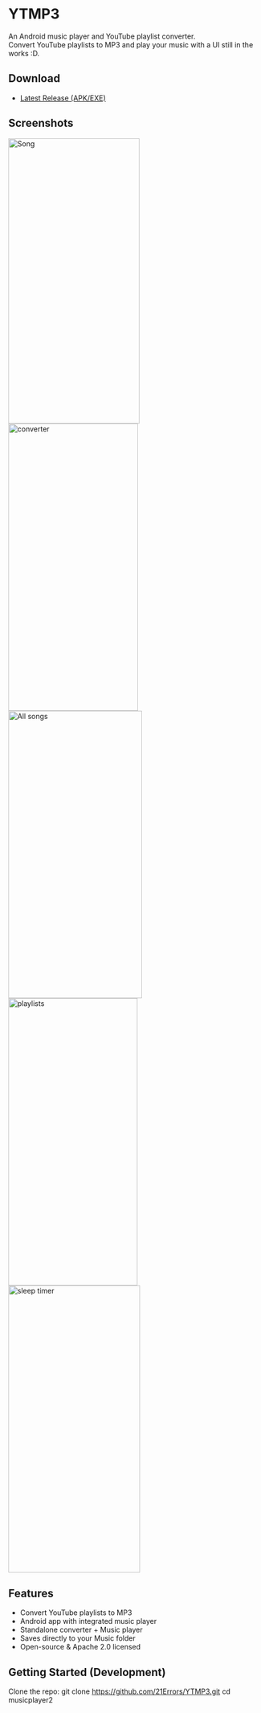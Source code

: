 # YTMP3

An Android music player and YouTube playlist converter.  
Convert YouTube playlists to MP3 and play your music with a UI still in the works :D.  


## Download
- [Latest Release (APK/EXE)](https://github.com/21Errors/YTMP3/releases/download/v1.0.0/app-release.apk)


##  Screenshots
<img width="261" height="568" alt="Song" src="https://github.com/user-attachments/assets/af9efc90-b61a-4826-aaeb-4cd285534fbe" />
<img width="258" height="572" alt="converter" src="https://github.com/user-attachments/assets/c77e23e0-1b86-490a-b34b-0b83e870f572" />
<img width="266" height="572" alt="All songs" src="https://github.com/user-attachments/assets/f1308246-aaa9-4e22-b9fd-37f164a5320a" />
<img width="257" height="572" alt="playlists" src="https://github.com/user-attachments/assets/e46c2e13-6d95-41da-b512-59586d3b1850" />
<img width="262" height="572" alt="sleep timer" src="https://github.com/user-attachments/assets/9794d460-63dd-4895-a2d1-4febd89e559f" />



##  Features
- Convert YouTube playlists to MP3
- Android app with integrated  music player
- Standalone converter + Music player
- Saves directly to your Music folder
- Open-source & Apache 2.0 licensed

## Getting Started (Development)
Clone the repo:
git clone  https://github.com/21Errors/YTMP3.git
cd musicplayer2


